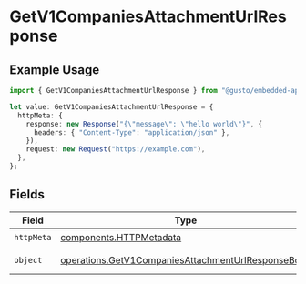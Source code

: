 # GetV1CompaniesAttachmentUrlResponse

## Example Usage

```typescript
import { GetV1CompaniesAttachmentUrlResponse } from "@gusto/embedded-api/models/operations/getv1companiesattachmenturl.js";

let value: GetV1CompaniesAttachmentUrlResponse = {
  httpMeta: {
    response: new Response("{\"message\": \"hello world\"}", {
      headers: { "Content-Type": "application/json" },
    }),
    request: new Request("https://example.com"),
  },
};
```

## Fields

| Field                                                                                                                    | Type                                                                                                                     | Required                                                                                                                 | Description                                                                                                              |
| ------------------------------------------------------------------------------------------------------------------------ | ------------------------------------------------------------------------------------------------------------------------ | ------------------------------------------------------------------------------------------------------------------------ | ------------------------------------------------------------------------------------------------------------------------ |
| `httpMeta`                                                                                                               | [components.HTTPMetadata](../../models/components/httpmetadata.md)                                                       | :heavy_check_mark:                                                                                                       | N/A                                                                                                                      |
| `object`                                                                                                                 | [operations.GetV1CompaniesAttachmentUrlResponseBody](../../models/operations/getv1companiesattachmenturlresponsebody.md) | :heavy_minus_sign:                                                                                                       | Example response                                                                                                         |